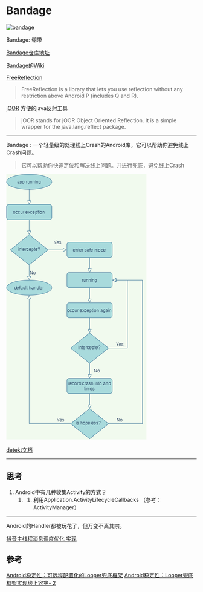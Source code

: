 # Bandage

[![bandage](https://img.shields.io/badge/bandage-2.0.6-brightgreen.svg)](https://search.maven.org/artifact/io.github.porum/bandage/2.0.6/aar)

Bandage: 绷带

[Bandage仓库地址](https://github.com/porum/Bandage)

[Bandage的Wiki](https://github.com/Bert-King/Bandage/wiki)

[FreeReflection](https://github.com/tiann/FreeReflection)
> FreeReflection is a library that lets you use reflection without any restriction above Android P (includes Q and R).

[jOOR](https://github.com/jOOQ/jOOR) 方便的java反射工具
>jOOR stands for jOOR Object Oriented Reflection. It is a simple wrapper for the java.lang.reflect package.

---

Bandage : 一个轻量级的处理线上Crash的Android库，它可以帮助你避免线上Crash问题。
> 它可以帮助你快速定位和解决线上问题。并进行兜底，避免线上Crash


![diagram](./media/Bandage-Diagram.png)

[detekt文档](https://detekt.dev/docs/intro)


----

## 思考

1. Android中有几种收集Activity的方式？
   1. 1. 利用Application.ActivityLifecycleCallbacks （参考：ActivityManager）

----

Android的Handler都被玩花了，但万变不离其宗。

[抖音主线程消息调度优化 实现](https://juejin.cn/post/7306327158130016271?utm_source=gold_browser_extension)


## 参考
[Android稳定性：可远程配置化的Looper兜底框架](https://juejin.cn/post/7198466997288566842)
[Android稳定性：Looper兜底框架实现线上容灾- 2](https://juejin.cn/post/7297035708429598754)





